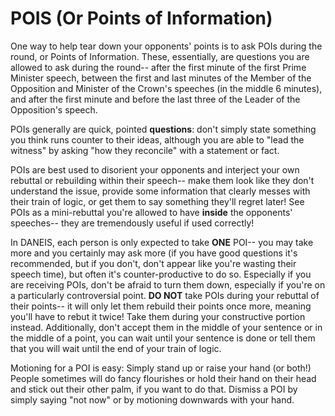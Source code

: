 # POIS (Or Points of Information)

One way to help tear down your opponents' points is to ask POIs during the round, or Points of Information. These, essentially, are questions you are allowed to ask during the round-- after the first minute of the first Prime Minister speech, between the first and last minutes of the Member of the Opposition and Minister of the Crown's speeches (in the middle 6 minutes), and after the first minute and before the last three of the Leader of the Opposition's speech. 

POIs generally are quick, pointed **questions**: don't simply state something you think runs counter to their ideas, although you are able to "lead the witness" by asking "how they reconcile" with a statement or fact.

POIs are best used to disorient your opponents and interject your own rebuttal or rebuilding within their speech-- make them look like they don't understand the issue, provide some information that clearly messes with their train of logic, or get them to say something they'll regret later! See POIs as a mini-rebuttal you're allowed to have **inside** the opponents' speeches-- they are tremendously useful if used correctly!

In DANEIS, each person is only expected to take **ONE** POI-- you may take more and you certainly may ask more (if you have good questions it's recommended, but if you don't, don't appear like you're wasting their speech time), but often it's counter-productive to do so. Especially if you are receiving POIs, don't be afraid to turn them down, especially if you're on a particularly controversial point. **DO NOT** take POIs during your rebuttal of their points-- it will only let them rebuild their points once more, meaning you'll have to rebut it twice! Take them during your constructive portion instead. Additionally, don't accept them in the middle of your sentence or in the middle of a point, you can wait until your sentence is done or tell them that you will wait until the end of your train of logic.

Motioning for a POI is easy: Simply stand up or raise your hand (or both!) People sometimes will do fancy flourishes or hold their hand on their head and stick out their other palm, if you want to do that. Dismiss a POI by simply saying "not now" or by motioning downwards with your hand.
